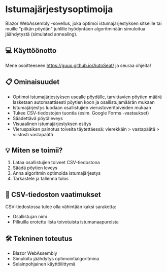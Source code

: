 # Istumajärjestysoptimoija
Blazor WebAssembly -sovellus, joka optimoi istumajärjestyksen sitseille tai muille "pitkän pöydän" juhlille hyödyntäen algoritminään simuloitua jäähdytystä (simulated annealing).

## 💻 Käyttöönotto

Mene osoitteeseen https://guuo.github.io/AutoSeat/ ja seuraa ohjeita!

## 📋 Ominaisuudet

- Optimoi istumajärjestyksen usealle pöydälle, tarvittavien pöytien määrä lasketaan automaattisesti pöytien koon ja osallistujamäärän mukaan
- Istumajärjestys luodaan osallistujien vierustoveritoiveiden mukaan
- Tukee CSV-tiedostojen tuontia (esim. Google Forms -vastaukset)
- Säädettävä pöytäleveys
- Visuaalinen istumajärjestyksen esitys
- Vieruspaikan painotus toiveita täytettäessä: vierekkäin > vastapäätä > viistosti vastapäätä

## 💡 Miten se toimii?

1. Lataa osallistujien toiveet CSV-tiedostona
2. Säädä pöytien leveys
3. Anna algoritmin optimoida istumajärjestys
4. Tarkastele ja tallenna tulos

## 📝 CSV-tiedoston vaatimukset

CSV-tiedostossa tulee olla vähintään kaksi saraketta:
- Osallistujan nimi
- Pilkuilla erotettu lista toivotuista istumanaapureista

## 🛠️ Tekninen toteutus

- Blazor WebAssembly
- Simuloitu jäähdytys optimointialgoritmina
- Selainpohjainen käyttöliittymä
